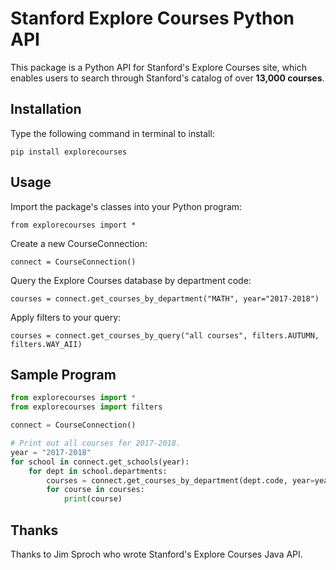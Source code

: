 # Stanford Explore Courses Python API #

This package is a Python API for Stanford's Explore Courses site, which enables users to search through Stanford's catalog of over **13,000 courses**.

## Installation ##
Type the following command in terminal to install:

`pip install explorecourses`

## Usage ##
Import the package's classes into your Python program:

`from explorecourses import *`

Create a new CourseConnection:

`connect = CourseConnection()`

Query the Explore Courses database by department code:

`courses = connect.get_courses_by_department("MATH", year="2017-2018")`

Apply filters to your query:

`courses = connect.get_courses_by_query("all courses", filters.AUTUMN, filters.WAY_AII)`

## Sample Program ##
```python
from explorecourses import *
from explorecourses import filters

connect = CourseConnection()

# Print out all courses for 2017-2018.
year = "2017-2018"
for school in connect.get_schools(year):
    for dept in school.departments:
        courses = connect.get_courses_by_department(dept.code, year=year)
        for course in courses:
            print(course)

```


## Thanks ##
Thanks to Jim Sproch who wrote Stanford's Explore Courses Java API.
